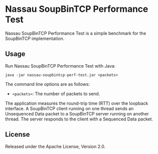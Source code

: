 Nassau SoupBinTCP Performance Test
==================================

Nassau SoupBinTCP Performance Test is a simple benchmark for the SoupBinTCP
implementation.


Usage
-----

Run Nassau SoupBinTCP Performance Test with Java:

    java -jar nassau-soupbintcp-perf-test.jar <packets>

The command line options are as follows:

- `<packets>`: The number of packets to send.

The application measures the round-trip time (RTT) over the loopback
interface. A SoupBinTCP client running on one thread sends an Unsequenced
Data packet to a SoupBinTCP server running on another thread. The server
responds to the client with a Sequenced Data packet.


License
-------

Released under the Apache License, Version 2.0.
